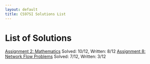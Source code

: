 ```yaml
---
layout: default
title: CS97SI Solutions List
---
```


# List of Solutions

[Assignment 2: Mathematics](assn2) Solved: 10/12, Written: 8/12
[Assignment 8: Network Flow Problems](assn8) Solved: 7/12, Written: 3/12